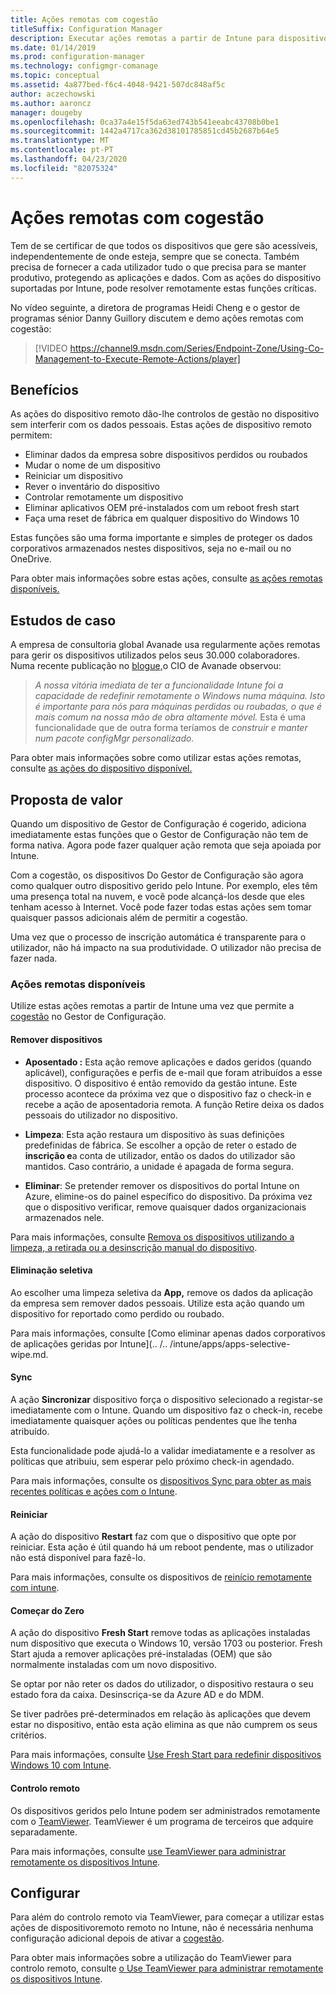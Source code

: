 ```yaml
---
title: Ações remotas com cogestão
titleSuffix: Configuration Manager
description: Executar ações remotas a partir de Intune para dispositivos cogeridos
ms.date: 01/14/2019
ms.prod: configuration-manager
ms.technology: configmgr-comanage
ms.topic: conceptual
ms.assetid: 4a877bed-f6c4-4048-9421-507dc848af5c
author: aczechowski
ms.author: aaroncz
manager: dougeby
ms.openlocfilehash: 0ca37a4e15f5da63ed743b541eeabc43708b0be1
ms.sourcegitcommit: 1442a4717ca362d38101785851cd45b2687b64e5
ms.translationtype: MT
ms.contentlocale: pt-PT
ms.lasthandoff: 04/23/2020
ms.locfileid: "82075324"
---
```

# <a name="remote-actions-with-co-management"></a>Ações remotas com cogestão

Tem de se certificar de que todos os dispositivos que gere são acessíveis, independentemente de onde esteja, sempre que se conecta. Também precisa de fornecer a cada utilizador tudo o que precisa para se manter produtivo, protegendo as aplicações e dados. Com as ações do dispositivo suportadas por Intune, pode resolver remotamente estas funções críticas.

No vídeo seguinte, a diretora de programas Heidi Cheng e o gestor de programas sénior Danny Guillory discutem e demo ações remotas com cogestão:

> [!VIDEO https://channel9.msdn.com/Series/Endpoint-Zone/Using-Co-Management-to-Execute-Remote-Actions/player]



## <a name="benefits"></a>Benefícios

As ações do dispositivo remoto dão-lhe controlos de gestão no dispositivo sem interferir com os dados pessoais. Estas ações de dispositivo remoto permitem: 
- Eliminar dados da empresa sobre dispositivos perdidos ou roubados  
- Mudar o nome de um dispositivo  
- Reiniciar um dispositivo  
- Rever o inventário do dispositivo  
- Controlar remotamente um dispositivo  
- Eliminar aplicativos OEM pré-instalados com um reboot fresh start  
- Faça uma reset de fábrica em qualquer dispositivo do Windows 10  

Estas funções são uma forma importante e simples de proteger os dados corporativos armazenados nestes dispositivos, seja no e-mail ou no OneDrive.

Para obter mais informações sobre estas ações, consulte [as ações remotas disponíveis.](#available-remote-actions) 



## <a name="case-studies"></a>Estudos de caso

A empresa de consultoria global Avanade usa regularmente ações remotas para gerir os dispositivos utilizados pelos seus 30.000 colaboradores. Numa recente publicação no [blogue,](https://www.microsoft.com/microsoft-365/blog/2018/02/07/the-future-is-on-the-other-side-of-this-bridge/)o CIO de Avanade observou:

> *A nossa vitória imediata de ter a funcionalidade Intune foi a capacidade de redefinir remotamente o Windows numa máquina. Isto é importante para nós para máquinas perdidas ou roubadas, o que é mais comum na nossa mão de obra altamente móvel.* 
> Esta é uma funcionalidade que de outra forma teríamos de *construir e manter num pacote configMgr personalizado.*

Para obter mais informações sobre como utilizar estas ações remotas, consulte [as ações do dispositivo disponível.](../../intune/remote-actions/device-management.md#available-device-actions)


## <a name="value-proposition"></a>Proposta de valor

Quando um dispositivo de Gestor de Configuração é cogerido, adiciona imediatamente estas funções que o Gestor de Configuração não tem de forma nativa. Agora pode fazer qualquer ação remota que seja apoiada por Intune. 

Com a cogestão, os dispositivos Do Gestor de Configuração são agora como qualquer outro dispositivo gerido pelo Intune. Por exemplo, eles têm uma presença total na nuvem, e você pode alcançá-los desde que eles tenham acesso à Internet. Você pode fazer todas estas ações sem tomar quaisquer passos adicionais além de permitir a cogestão.

Uma vez que o processo de inscrição automática é transparente para o utilizador, não há impacto na sua produtividade. O utilizador não precisa de fazer nada.


### <a name="available-remote-actions"></a>Ações remotas disponíveis

Utilize estas ações remotas a partir de Intune uma vez que permite a [cogestão](how-to-enable.md) no Gestor de Configuração.

#### <a name="remove-devices"></a>Remover dispositivos
- **Aposentado :** Esta ação remove aplicações e dados geridos (quando aplicável), configurações e perfis de e-mail que foram atribuídos a esse dispositivo. O dispositivo é então removido da gestão intune. Este processo acontece da próxima vez que o dispositivo faz o check-in e recebe a ação de aposentadoria remota. A função Retire deixa os dados pessoais do utilizador no dispositivo.  

- **Limpeza**: Esta ação restaura um dispositivo às suas definições predefinidas de fábrica. Se escolher a opção de reter o estado de **inscrição e**a conta de utilizador, então os dados do utilizador são mantidos. Caso contrário, a unidade é apagada de forma segura.  

- **Eliminar**: Se pretender remover os dispositivos do portal Intune on Azure, elimine-os do painel específico do dispositivo. Da próxima vez que o dispositivo verificar, remove quaisquer dados organizacionais armazenados nele.  

Para mais informações, consulte [Remova os dispositivos utilizando a limpeza, a retirada ou a desinscrição manual do dispositivo](../../intune/remote-actions/devices-wipe.md).

#### <a name="selective-wipe"></a>Eliminação seletiva
<!--SCCMDocs issue 973-->
Ao escolher uma limpeza seletiva da **App,** remove os dados da aplicação da empresa sem remover dados pessoais. Utilize esta ação quando um dispositivo for reportado como perdido ou roubado. 

Para mais informações, consulte [Como eliminar apenas dados corporativos de aplicações geridas por Intune](.. /.. /intune/apps/apps-selective-wipe.md.

#### <a name="sync"></a>Sync
A ação **Sincronizar** dispositivo força o dispositivo selecionado a registar-se imediatamente com o Intune. Quando um dispositivo faz o check-in, recebe imediatamente quaisquer ações ou políticas pendentes que lhe tenha atribuído.

Esta funcionalidade pode ajudá-lo a validar imediatamente e a resolver as políticas que atribuiu, sem esperar pelo próximo check-in agendado.

Para mais informações, consulte os [dispositivos Sync para obter as mais recentes políticas e ações com o Intune](../../intune/remote-actions/device-sync.md).

#### <a name="restart"></a>Reiniciar
A ação do dispositivo **Restart** faz com que o dispositivo que opte por reiniciar. Esta ação é útil quando há um reboot pendente, mas o utilizador não está disponível para fazê-lo.

Para mais informações, consulte os dispositivos de [reinício remotamente com intune](../../intune/remote-actions/device-restart.md).

#### <a name="fresh-start"></a>Começar do Zero
A ação do dispositivo **Fresh Start** remove todas as aplicações instaladas num dispositivo que executa o Windows 10, versão 1703 ou posterior. Fresh Start ajuda a remover aplicações pré-instaladas (OEM) que são normalmente instaladas com um novo dispositivo.

Se optar por não reter os dados do utilizador, o dispositivo restaura o seu estado fora da caixa. Desinscriça-se da Azure AD e do MDM.

Se tiver padrões pré-determinados em relação às aplicações que devem estar no dispositivo, então esta ação elimina as que não cumprem os seus critérios.

Para mais informações, consulte [Use Fresh Start para redefinir dispositivos Windows 10 com Intune](../../intune/remote-actions/device-fresh-start.md). 

#### <a name="remote-control"></a>Controlo remoto
Os dispositivos geridos pelo Intune podem ser administrados remotamente com o [TeamViewer](https://www.teamviewer.com/). TeamViewer é um programa de terceiros que adquire separadamente.

Para mais informações, consulte [use TeamViewer para administrar remotamente os dispositivos Intune](../../intune/remote-actions/teamviewer-support.md).



## <a name="configure"></a>Configurar

Para além do controlo remoto via TeamViewer, para começar a utilizar estas ações de dispositivoremoto remoto no Intune, não é necessária nenhuma configuração adicional depois de ativar a [cogestão](how-to-enable.md).

Para obter mais informações sobre a utilização do TeamViewer para controlo remoto, consulte [o Use TeamViewer para administrar remotamente os dispositivos Intune](../../intune/remote-actions/teamviewer-support.md).
